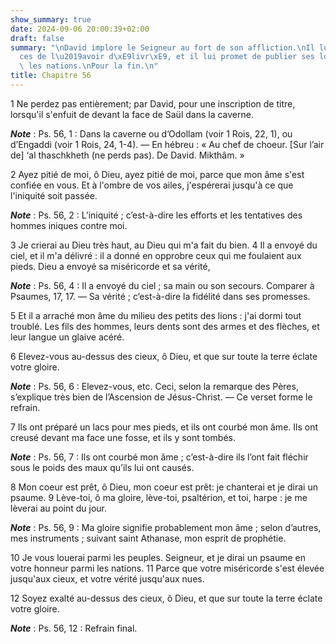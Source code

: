 ```yaml
---
show_summary: true
date: 2024-09-06 20:00:39+02:00
draft: false
summary: "\nDavid implore le Seigneur au fort de son affliction.\nIl lui rend gr\xE2\
  ces de l\u2019avoir d\xE9livr\xE9, et il lui promet de publier ses louanges parmi\
  \ les nations.\nPour la fin.\n"
title: Chapitre 56
---
```





1 Ne perdez pas entièrement; par David, pour une inscription de titre, lorsqu'il s'enfuit de devant la face de Saül dans la caverne.

***Note*** :  Ps. 56, 1 : Dans la caverne ou d’Odollam (voir 1 Rois, 22, 1), ou d’Engaddi (voir 1 Rois, 24, 1-4). ― En hébreu : « Au chef de choeur. [Sur l’air de] ‘al thaschkheth (ne perds pas). De David. Mikthâm. »


2 Ayez pitié de moi, ô Dieu, ayez pitié de moi, parce que mon âme s'est confiée en vous. Et à l'ombre de vos ailes, j'espérerai jusqu'à ce que l'iniquité soit passée.

***Note*** :  Ps. 56, 2 : L’iniquité ; c’est-à-dire les efforts et les tentatives des hommes iniques contre moi.


3 Je crierai au Dieu très haut, au Dieu qui m'a fait du bien. 4 Il a envoyé du ciel, et il m'a délivré : il a donné en opprobre ceux qui me foulaient aux pieds. Dieu a envoyé sa miséricorde et sa vérité,

***Note*** :  Ps. 56, 4 : Il a envoyé du ciel ; sa main ou son secours. Comparer à Psaumes, 17, 17. ― Sa vérité ; c’est-à-dire la fidélité dans ses promesses.


5 Et il a arraché mon âme du milieu des petits des lions : j'ai dormi tout troublé. Les fils des hommes, leurs dents sont des armes et des flèches, et leur langue un glaive acéré.


6 Elevez-vous au-dessus des cieux, ô Dieu, et que sur toute la terre éclate votre gloire.

***Note*** :  Ps. 56, 6 : Elevez-vous, etc. Ceci, selon la remarque des Pères, s’explique très bien de l’Ascension de Jésus-Christ. ― Ce verset forme le refrain.


7 Ils ont préparé un lacs pour mes pieds, et ils ont courbé mon âme. Ils ont creusé devant ma face une fosse, et ils y sont tombés.

***Note*** :  Ps. 56, 7 : Ils ont courbé mon âme ; c’est-à-dire ils l’ont fait fléchir sous le poids des maux qu’ils lui ont causés.


8 Mon coeur est prêt, ô Dieu, mon coeur est prêt: je chanterai et je dirai un psaume. 9 Lève-toi, ô ma gloire, lève-toi, psaltérion, et toi, harpe : je me lèverai au point du jour.

***Note*** :  Ps. 56, 9 : Ma gloire signifie probablement mon âme ; selon d’autres, mes instruments ; suivant saint Athanase, mon esprit de prophétie.


10 Je vous louerai parmi les peuples. Seigneur, et je dirai un psaume en votre honneur parmi les nations. 11 Parce que votre miséricorde s'est élevée jusqu'aux cieux, et votre vérité jusqu'aux nues.


12 Soyez exalté au-dessus des cieux, ô Dieu, et que sur toute la terre éclate votre gloire.

***Note*** :  Ps. 56, 12 : Refrain final.

